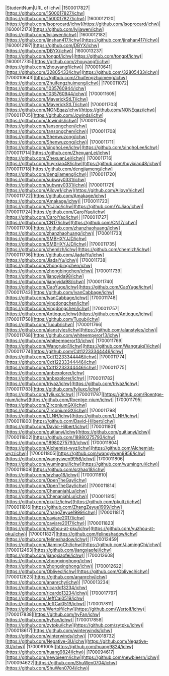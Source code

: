 
|StudentNum|URL of ichw|
|1500017827|[https://github.com/1500017827/ichw](https://github.com/1500017827/ichw)|
|1600012120|[https://github.com/Isoprocard/ichw](https://github.com/Isoprocard/ichw)|
|1600012173|[https://github.com/lvjiawen/ichw](https://github.com/lvjiawen/ichw)|
|1600012182|[https://github.com/jinshan417/ichw](https://github.com/jinshan417/ichw)|
|1600012197|[https://github.com/DBYX/ichw](https://github.com/DBYX/ichw)|
|1600013237|[https://github.com/tongpf/ichw](https://github.com/tongpf/ichw)|
|1600017735|[https://github.com/zhouyangf/ichw](https://github.com/zhouyangf/ichw)|
|1700010641|[https://github.com/32805433/ichw](https://github.com/32805433/ichw)|
|1700010643|[https://github.com/Zhuifengzhuimeng/ichw](https://github.com/Zhuifengzhuimeng/ichw)|
|1700011072|[https://github.com/1035760944/ichw](https://github.com/1035760944/ichw)|
|1700011605|[https://github.com/MaverickStLT/ichw](https://github.com/MaverickStLT/ichw)|
|1700011703|[https://github.com/NONEqaz/ichw](https://github.com/NONEqaz/ichw)|
|1700011705|[https://github.com/Jcwinds/ichw](https://github.com/Jcwinds/ichw)|
|1700011706|[https://github.com/tansongchen/ichw](https://github.com/tansongchen/ichw)|
|1700011708|[https://github.com/Shenwuzong/ichw](https://github.com/Shenwuzong/ichw)|
|1700011711|[https://github.com/xinghoLee/ichw](https://github.com/xinghoLee/ichw)|
|1700011714|[https://github.com/ZhexuanLei/ichw](https://github.com/ZhexuanLei/ichw)|
|1700011716|[https://github.com/huyixiao48/ichw](https://github.com/huyixiao48/ichw)|
|1700011718|[https://github.com/dengjiameng/ichw](https://github.com/dengjiameng/ichw)|
|1700011720|[https://github.com/subway0331/ichw](https://github.com/subway0331/ichw)|
|1700011721|[https://github.com/Ailove1/ichw](https://github.com/Ailove1/ichw)|
|1700011722|[https://github.com/Amakage/ichw](https://github.com/Amakage/ichw)|
|1700011723|[https://github.com/YcJiao/ichw](https://github.com/YcJiao/ichw)|
|1700011724|[https://github.com/CarolYao/ichw](https://github.com/CarolYao/ichw)|
|1700011727|[https://github.com/CN17/ichw](https://github.com/CN17/ichw)|
|1700011730|[https://github.com/zhanzhaohuang/ichw](https://github.com/zhanzhaohuang/ichw)|
|1700011733|[https://github.com/SMBHXYJJD/ichw](https://github.com/SMBHXYJJD/ichw)|
|1700011735|[https://github.com/chemlzh/ichw](https://github.com/chemlzh/ichw)|
|1700011736|[https://github.com/JiadaiYu/ichw](https://github.com/JiadaiYu/ichw)|
|1700011738|[https://github.com/zhongbingchen/ichw](https://github.com/zhongbingchen/ichw)|
|1700011739|[https://github.com/jiangyida98/ichw](https://github.com/jiangyida98/ichw)|
|1700011740|[https://github.com/CaoYuge/ichw](https://github.com/CaoYuge/ichw)|
|1700011743|[https://github.com/IvanCabbage/ichw](https://github.com/IvanCabbage/ichw)|
|1700011748|[https://github.com/yingdongchen/ichw](https://github.com/yingdongchen/ichw)|
|1700011757|[https://github.com/Antioque/ichw](https://github.com/Antioque/ichw)|
|1700011758|[https://github.com/Tuoub/ichw](https://github.com/Tuoub/ichw)|
|1700011766|[https://github.com/alanstyles/ichw](https://github.com/alanstyles/ichw)|
|1700011768|[https://github.com/whiteemperor13/ichw](https://github.com/whiteemperor13/ichw)|
|1700011769|[https://github.com/Wangruiqi1/ichw](https://github.com/Wangruiqi1/ichw)|
|1700011774|[https://github.com/Cdt12233344446/ichw](https://github.com/Cdt12233344446/ichw)|
|1700011774|[https://github.com/Cdt12233344446/ichw](https://github.com/Cdt12233344446/ichw)|
|1700011775|[https://github.com/anbexplorer/ichw](https://github.com/anbexplorer/ichw)|
|1700011782|[https://github.com/trivaz/ichw](https://github.com/trivaz/ichw)|
|1700011783|[https://github.com/fyliuxc/ichw](https://github.com/fyliuxc/ichw)|
|1700011787|[https://github.com/Roentge-nium/ichw](https://github.com/Roentge-nium/ichw)|
|1700011795|[https://github.com/ZirconiumGX/ichw](https://github.com/ZirconiumGX/ichw)|
|1700011798|[https://github.com/LLNH/ichw](https://github.com/LLNH/ichw)|
|1700011800|[https://github.com/David-Hilbert/ichw](https://github.com/David-Hilbert/ichw)|
|1700011801|[https://github.com/guitianyi/ichw](https://github.com/guitianyi/ichw)|
|1700011802|[https://github.com/18980275793/ichw](https://github.com/18980275793/ichw)|
|1700011804|[https://github.com/Alchemist-wyz/ichw](https://github.com/Alchemist-wyz/ichw)|
|1700011805|[https://github.com/wangyiwen9956/ichw](https://github.com/wangyiwen9956/ichw)|
|1700011806|[https://github.com/wumingrui/ichw](https://github.com/wumingrui/ichw)|
|1700011808|[https://github.com/srzhao18/ichw](https://github.com/srzhao18/ichw)|
|1700011810|[https://github.com/OpenTheGay/ichw](https://github.com/OpenTheGay/ichw)|
|1700011814|[https://github.com/ChenaniahLu/ichw](https://github.com/ChenaniahLu/ichw)|
|1700011815|[https://github.com/pkultz/ichw](https://github.com/pkultz/ichw)|
|1700011816|[https://github.com/ZhangZeyue1999/ichw](https://github.com/ZhangZeyue1999/ichw)|
|1700011817|[https://github.com/caviare2017/ichw](https://github.com/caviare2017/ichw)|
|1700011823|[https://github.com/yuzhou-at-pku/ichw](https://github.com/yuzhou-at-pku/ichw)|
|1700011827|[https://github.com/felineshadow/ichw](https://github.com/felineshadow/ichw)|
|1700012459|[https://github.com/JiamingChi/ichw](https://github.com/JiamingChi/ichw)|
|1700012463|[https://github.com/jiangxiaofei/ichw](https://github.com/jiangxiaofei/ichw)|
|1700012608|[https://github.com/zhongxinghong/ichw](https://github.com/zhongxinghong/ichw)|
|1700012622|[https://github.com/Oblivecl/ichw](https://github.com/Oblivecl/ichw)|
|1700012623|[https://github.com/ananrchy/ichw](https://github.com/ananrchy/ichw)|
|1700013234|[https://github.com/ricardo13234/ichw](https://github.com/ricardo13234/ichw)|
|1700017797|[https://github.com/JeffCai0519/ichw](https://github.com/JeffCai0519/ichw)|
|1700017811|[https://github.com/Wertolf/ichw](https://github.com/Wertolf/ichw)|
|1700017838|[https://github.com/hyFan/ichw](https://github.com/hyFan/ichw)|
|1700017858|[https://github.com/zytpku/ichw](https://github.com/zytpku/ichw)|
|1700018617|[https://github.com/winterwinds/ichw](https://github.com/winterwinds/ichw)|
|1700018732|[https://github.com/Negative-3U/ichw](https://github.com/Negative-3U/ichw)|
|1700091005|[https://github.com/huang9824/ichw](https://github.com/huang9824/ichw)|
|1700094617|[https://github.com/newbieern/ichw](https://github.com/newbieern/ichw)|
|1700094622|[https://github.com/ShuWen0704/ichw](https://github.com/ShuWen0704/ichw)|
